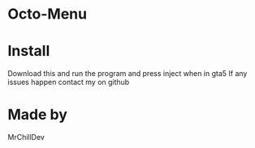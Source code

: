 # Octo-Menu
# Install
Download this and run the program and press inject when in gta5
If any issues happen contact my on github
# Made by 
MrChillDev
